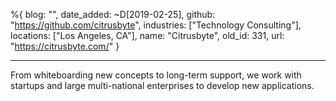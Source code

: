 %{
  blog: "",
  date_added: ~D[2019-02-25],
  github: "https://github.com/citrusbyte",
  industries: ["Technology Consulting"],
  locations: ["Los Angeles, CA"],
  name: "Citrusbyte",
  old_id: 331,
  url: "https://citrusbyte.com/"
}

---

From whiteboarding new concepts to long-term support, we work with startups and large multi-national enterprises to develop new applications.
